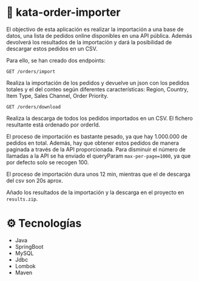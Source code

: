 # 🛒 kata-order-importer
El objectivo de esta aplicación es realizar la importación a una base de datos, una lista de pedidos online disponibles en una API pública.
Además devolverá los resultados de la importación y dará la posibilidad de descargar estos pedidos en un CSV.

Para ello, se han creado dos endpoints:

`GET /orders/import`

Realiza la importación de los pedidos y devuelve un json con los pedidos totales y el del conteo según diferentes características: Region, Country, Item Type, Sales Channel, Order Priority.

`GET /orders/download`

Realiza la descarga de todos los pedidos importados en un CSV. El fichero resultante está ordenado por orderId.

El proceso de importación es bastante pesado, ya que hay 1.000.000 de pedidos en total. Además, hay que obtener estos pedidos de manera paginada a través de la API proporcionada.
Para disminuir el número de llamadas a la API se ha enviado el queryParam `max-per-page=1000`, ya que por defecto solo se recogen 100.

El proceso de importación dura unos 12 min, mientras que el de descarga del csv son 20s aprox.

Añado los resultados de la importación y la descarga en el proyecto en `results.zip`.

# ⚙ Tecnologías
- Java
- SpringBoot
- MySQL
- Jdbc
- Lombok
- Maven
